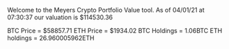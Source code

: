 Welcome to the Meyers Crypto Portfolio Value tool. 
As of 04/01/21 at 07:30:37 our valuation is $114530.36 

BTC Price = $58857.71
 ETH Price = $1934.02
BTC Holdings = 1.06BTC
 ETH holdings = 26.960005962ETH 
